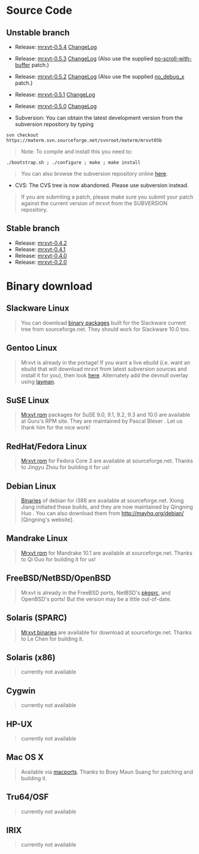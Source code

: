 

# Source Code #

## Unstable branch ##
  * Release: [mrxvt-0.5.4](http://prdownloads.sourceforge.net/materm/mrxvt-0.5.4.tar.gz?download) [ChangeLog](http://mrxvt.googlecode.com/svn/wiki/ChangeLog-0.5.4.txt)
  * Release: [mrxvt-0.5.3](http://prdownloads.sourceforge.net/materm/mrxvt-0.5.3.tar.gz?download) [ChangeLog](http://materm.svn.sourceforge.net/viewvc/materm/release-0.5.3/ChangeLog?revision=247&view=markup) (Also use the supplied [no-scroll-with-buffer](http://prdownloads.sourceforge.net/materm/no-scroll-with-buffer-mrxvt-0.5.3.patch?download) patch.)
  * Release: [mrxvt-0.5.2](http://prdownloads.sourceforge.net/materm/mrxvt-0.5.2.tar.gz?download) [ChangeLog](http://materm.svn.sourceforge.net/viewvc/materm/release-0.5.2/ChangeLog?revision=191&view=markup) (Also use the supplied [no\_debug\_x](http://prdownloads.sourceforge.net/materm/no_debug_x.patch?download) patch.)
  * Release: [mrxvt-0.5.1](http://prdownloads.sourceforge.net/materm/mrxvt-0.5.1.tar.gz?download) [ChangeLog](http://materm.svn.sourceforge.net/viewvc/materm/release-0.5.1/ChangeLog?revision=70&view=markup)
  * Release: [mrxvt-0.5.0](http://prdownloads.sourceforge.net/materm/mrxvt-0.5.0.tar.gz?download) [ChangeLog](http://mrxvt.googlecode.com/svn/wiki/ChangeLog-0.5.0.txt)

  * Subversion: You can obtain the latest development version from the subversion repository by typing

```
svn checkout https://materm.svn.sourceforge.net/svnroot/materm/mrxvt05b
```

> Note: To compile and install this you need to:

```
./bootstrap.sh ; ./configure ; make ; make install
```

> You can also browse the subversion repository online [here](http://sourceforge.net/svn/?group_id=114665).
  * CVS: The CVS tree is now abandoned. Please use subversion instead.

> If you are submiting a patch, please make sure you submit your patch against the current version of mrxvt from the SUBVERSION repository.

## Stable branch ##

  * Release: [mrxvt-0.4.2](http://prdownloads.sourceforge.net/materm/mrxvt-0.4.2.tgz?download)
  * Release: [mrxvt-0.4.1](http://prdownloads.sourceforge.net/materm/mrxvt-0.4.1.tar.gz?download)
  * Release: [mrxvt-0.4.0](http://prdownloads.sourceforge.net/materm/mrxvt-0.4.0.tar.gz?download)
  * Release: [mrxvt-0.2.0](http://prdownloads.sourceforge.net/materm/materm-0.2.0.tgz?download)

# Binary download #

## Slackware Linux ##
> You can download [binary packages](http://sourceforge.net/projects/materm/) built for the Slackware current tree from sourceforge.net. They should work for Slackware 10.0 too.
## Gentoo Linux ##
> Mrxvt is already in the portage! If you want a live ebuild (i.e. want an ebuild that will download mrxvt from latest subversion sources and install it for you), then look [here](http://bugs.gentoo.org/show_bug.cgi?id=220059). Alternately add the devnull overlay using [layman](http://devnull.tuqsnet.org/).
## SuSE Linux ##
> [Mrxvt rpm](http://linux01.gwdg.de/~pbleser/rpm-navigation.php?cat=/Utilities/mrxvt/) packages for SuSE 9.0, 9.1, 9.2, 9.3 and 10.0 are available at  Guru's RPM site. They are maintained by Pascal Bleser <guru at unixtech dot be>. Let us thank him for the nice work!
## RedHat/Fedora Linux ##
> [Mrxvt rpm](http://sourceforge.net/projects/materm/) for Fedora Core 3 are available at sourceforge.net. Thanks to Jingyu Zhou <jingyuzhou AT hotmail dot com> for building it for us!
## Debian Linux ##
> [Binaries](http://sourceforge.net/projects/materm/) of debian for i386 are available at sourceforge.net. Xiong Jiang <jxiong at offtopic dot org> initiated these builds, and they are now maintained by Qingning Huo <qhuo at users dot sourceforge dot net>. You can also download them from http://mayhq.org/debian/ [Qingning's website].
## Mandrake Linux ##
> [Mrxvt rpm](http://sourceforge.net/projects/materm/) for Mandrake 10.1 are available at sourceforge.net. Thanks to Qi Guo <csyfek AT gmail dot com> for building it for us!
## FreeBSD/NetBSD/OpenBSD ##
> Mrxvt is already in the FreeBSD ports, NetBSD's [pkgsrc](http://www.pkgsrc.org/), and OpenBSD's ports! But the version may be a little out-of-date.
## Solaris (SPARC) ##
> [Mrxvt binaries](http://sourceforge.net/projects/materm/) are available for download at sourceforge.net. Thanks to Le Chen for building it.
## Solaris (x86) ##
> currently not available
## Cygwin ##
> currently not available
## HP-UX ##
> currently not available
## Mac OS X ##
> Available via [macports](http://www.macports.org/). Thanks to Boey Maun Suang for patching and building it.
## Tru64/OSF ##
> currently not available
## IRIX ##
> currently not available